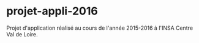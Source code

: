 # projet-appli-2016
Projet d'application réalisé au cours de l'année 2015-2016 à l'INSA Centre Val de Loire. 
